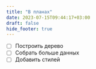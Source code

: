 ```yaml
---
title: "В планах"
date: 2023-07-15T09:44:17+03:00
draft: false
hide_footer: true
---
```



- [ ] Построить дерево
- [ ] Собрать больше данных
- [ ] Добавить стилей
